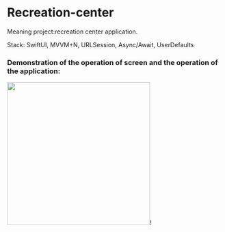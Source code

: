 # Recreation-center

Meaning project:recreation center application.

Stack: SwiftUI, MVVM+N, URLSession, Async/Await, UserDefaults

### Demonstration of the operation of screen and the operation of the application:

<img width="334" src="https://user-images.githubusercontent.com/110721351/236854269-f5b07277-9ca8-405b-a827-b961229ae246.gif">! 
